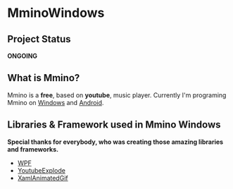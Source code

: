 # MminoWindows

## Project Status

__ONGOING__

## What is Mmino?

Mmino is a __free__, based on __youtube__, music player.
Currently I'm programing Mmino on [Windows](https://github.com/rudziktv/MminoWindows) and [Android](https://github.com/rudziktv/MusicAppMAUI).

## Libraries & Framework used in Mmino Windows

__Special thanks for everybody, who was creating those amazing libraries and frameworks.__

- [WPF](https://github.com/dotnet/wpf)
- [YoutubeExplode](https://github.com/Tyrrrz/YoutubeExplode)
- [XamlAnimatedGif](https://github.com/XamlAnimatedGif/XamlAnimatedGif)
